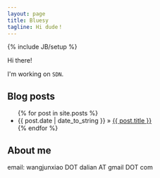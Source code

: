 ```yaml
---
layout: page
title: Bluesy
tagline: Hi dude！
---
```

{% include JB/setup %}

Hi there!

I'm working on `SDN`.
    
## Blog posts

<ul class="posts">
  {% for post in site.posts %}
    <li><span>{{ post.date | date_to_string }}</span> &raquo; <a href="{{ BASE_PATH }}{{ post.url }}">{{ post.title }}</a></li>
  {% endfor %}
</ul>

## About me

email: wangjunxiao DOT dalian AT gmail DOT com



